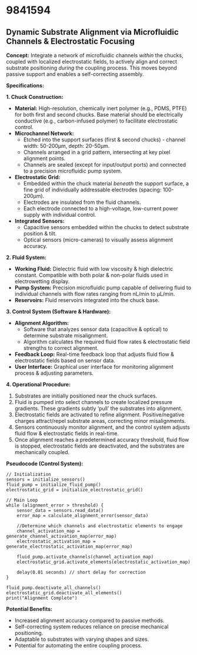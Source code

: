 # 9841594

## Dynamic Substrate Alignment via Microfluidic Channels & Electrostatic Focusing

**Concept:** Integrate a network of microfluidic channels *within* the chucks, coupled with localized electrostatic fields, to actively align and correct substrate positioning *during* the coupling process. This moves beyond passive support and enables a self-correcting assembly.

**Specifications:**

**1. Chuck Construction:**

*   **Material:**  High-resolution, chemically inert polymer (e.g., PDMS, PTFE) for both first and second chucks.  Base material should be electrically conductive (e.g., carbon-infused polymer) to facilitate electrostatic control.
*   **Microchannel Network:**  
    *   Etched into the support surfaces (first & second chucks) - channel width: 50-200µm, depth: 20-50µm.
    *   Channels arranged in a grid pattern, intersecting at key pixel alignment points.
    *   Channels are sealed (except for input/output ports) and connected to a precision microfluidic pump system.
*   **Electrostatic Grid:**
    *   Embedded within the chuck material *beneath* the support surface, a fine grid of individually addressable electrodes (spacing: 100-200µm).
    *   Electrodes are insulated from the fluid channels.
    *   Each electrode connected to a high-voltage, low-current power supply with individual control.
*   **Integrated Sensors:**
    *   Capacitive sensors embedded within the chucks to detect substrate position & tilt.
    *   Optical sensors (micro-cameras) to visually assess alignment accuracy.

**2. Fluid System:**

*   **Working Fluid:**  Dielectric fluid with low viscosity & high dielectric constant.  Compatible with both polar & non-polar fluids used in electrowetting display.
*   **Pump System:**  Precision microfluidic pump capable of delivering fluid to individual channels with flow rates ranging from nL/min to µL/min.
*   **Reservoirs:**  Fluid reservoirs integrated into the chuck base.

**3. Control System (Software & Hardware):**

*   **Alignment Algorithm:**
    *   Software that analyzes sensor data (capacitive & optical) to determine substrate misalignment.
    *   Algorithm calculates the required fluid flow rates & electrostatic field strengths to correct alignment.
*   **Feedback Loop:** Real-time feedback loop that adjusts fluid flow & electrostatic fields based on sensor data.
*   **User Interface:**  Graphical user interface for monitoring alignment process & adjusting parameters.

**4. Operational Procedure:**

1.  Substrates are initially positioned near the chuck surfaces.
2.  Fluid is pumped into select channels to create localized pressure gradients. These gradients subtly ‘pull’ the substrates into alignment.
3.  Electrostatic fields are activated to refine alignment. Positive/negative charges attract/repel substrate areas, correcting minor misalignments.
4.  Sensors continuously monitor alignment, and the control system adjusts fluid flow & electrostatic fields in real-time.
5.  Once alignment reaches a predetermined accuracy threshold, fluid flow is stopped, electrostatic fields are deactivated, and the substrates are mechanically coupled.

**Pseudocode (Control System):**

```
// Initialization
sensors = initialize_sensors()
fluid_pump = initialize_fluid_pump()
electrostatic_grid = initialize_electrostatic_grid()

// Main Loop
while (alignment_error > threshold) {
    sensor_data = sensors.read_data()
    error_map = calculate_alignment_error(sensor_data)

    //Determine which channels and electrostatic elements to engage
    channel_activation_map = generate_channel_activation_map(error_map)
    electrostatic_activation_map = generate_electrostatic_activation_map(error_map)

    fluid_pump.activate_channels(channel_activation_map)
    electrostatic_grid.activate_elements(electrostatic_activation_map)

    delay(0.01 seconds) // short delay for correction
}

fluid_pump.deactivate_all_channels()
electrostatic_grid.deactivate_all_elements()
print("Alignment Complete")
```

**Potential Benefits:**

*   Increased alignment accuracy compared to passive methods.
*   Self-correcting system reduces reliance on precise mechanical positioning.
*   Adaptable to substrates with varying shapes and sizes.
*   Potential for automating the entire coupling process.